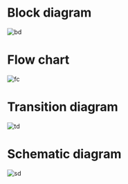 # Block diagram
  
  
![bd](https://user-images.githubusercontent.com/102905328/164467295-a7421300-fc9c-4a78-8d10-0ae013a8bb91.jpeg)


# Flow chart
 

![fc](https://user-images.githubusercontent.com/102905328/164468002-ba0bbb97-ca49-467f-90b3-63d4d4b2daed.jpeg)


# Transition diagram


![td](https://user-images.githubusercontent.com/102905328/164468952-85cb9211-886f-440f-bf8d-a95a429a1d86.jpeg)


 # Schematic diagram
 
 
![sd](https://user-images.githubusercontent.com/102905328/164469282-0fd99d65-3e73-4b03-a911-96ab2f5cfe95.jpeg)
